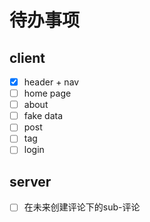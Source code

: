 # 待办事项

## client

- [x] header + nav
- [ ] home page
- [ ] about
- [ ] fake data
- [ ] post
- [ ] tag
- [ ] login

## server

- [ ] 在未来创建评论下的sub-评论
